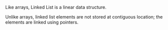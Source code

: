 Like arrays, Linked List is a linear data structure.

Unlike arrays, linked list elements are not stored at contiguous location; the elements are linked using pointers.
